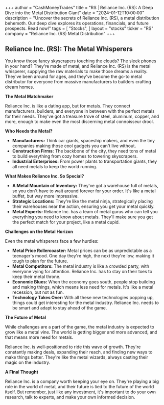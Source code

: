 +++
author = "CashMoneyTrades"
title = "RS |  Reliance Inc. (RS): A Deep Dive into the Metal Distribution Giant"
date = "2024-01-12T10:00:00"
description = "Uncover the secrets of Reliance Inc. (RS), a metal distribution behemoth. Our deep dive explores its operations, financials, and future prospects. Read now!"
tags = [
"Stocks",
]
layout = "stocks"
ticker = "RS"
company = "Reliance Inc. (RS) Metal Distribution"
+++
        


## Reliance Inc. (RS): The Metal Whisperers

You know those fancy skyscrapers touching the clouds? The sleek phones in your hand? They're made of metal, and Reliance Inc. (RS) is the metal whisperer, supplying the raw materials to make those dreams a reality. They've been around for ages, and they've become the go-to metal distributor for everyone from massive manufacturers to builders crafting dream homes.

**The Metal Matchmaker**

Reliance Inc. is like a dating app, but for metals. They connect manufacturers, builders, and everyone in between with the perfect metals for their needs. They've got a treasure trove of steel, aluminum, copper, and more, enough to make even the most discerning metal connoisseur drool.

**Who Needs the Metal?**

* **Manufacturers:** Think car giants, spaceship makers, and even the tiny companies making those cool gadgets you can't live without. 
* **Construction Firms:** The backbone of the city, they need tons of metal to build everything from cozy homes to towering skyscrapers.
* **Industrial Enterprises:** From power plants to transportation giants, they all need metals to keep the world running. 

**What Makes Reliance Inc. So Special?**

* **A Metal Mountain of Inventory:**  They've got a warehouse full of metals, so you don't have to wait around forever for your order.  It's like a metal buffet, but way more impressive.
* **Strategic Locations:**  They're like the metal ninja, strategically placing their warehouses near the action, ensuring you get your metal quickly.
* **Metal Experts:** Reliance Inc. has a team of metal gurus who can tell you everything you need to know about metals. They'll make sure you get the perfect match for your project, like a metal cupid. 

**Challenges on the Metal Horizon**

Even the metal whisperers face a few hurdles:

* **Metal Price Rollercoaster:** Metal prices can be as unpredictable as a teenager's mood. One day they're high, the next they're low, making it tough to plan for the future.
* **Metal Competitors:** The metal industry is like a crowded party, with everyone vying for attention. Reliance Inc. has to stay on their toes to keep their metal throne. 
* **Economic Blues:** When the economy goes south, people stop building and making things, which means less need for metals.  It's like a metal recession, but not as fun.
* **Technology Takes Over:** With all these new technologies popping up, things could get interesting for the metal industry. Reliance Inc. needs to be smart and adapt to stay ahead of the game.

**The Future of Metal**

While challenges are a part of the game, the metal industry is expected to grow like a metal vine.  The world is getting bigger and more advanced, and that means more need for metals.  

Reliance Inc. is well-positioned to ride this wave of growth.  They're constantly making deals, expanding their reach, and finding new ways to make things better.  They're like the metal wizards, always casting their magic on the industry.

**A Final Thought**

Reliance Inc. is a company worth keeping your eye on. They're playing a big role in the world of metal, and their future is tied to the future of the world itself.  But remember, just like any investment, it's important to do your own research, talk to experts, and make your own informed decision. 

        